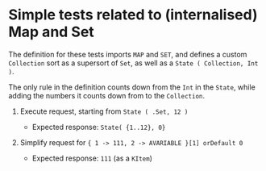 # Simple tests related to (internalised) Map and Set

The definition for these tests imports `MAP` and `SET`, and defines a custom
`Collection` sort as a supersort of `Set`, as well as a `State ( Collection, Int )`.

The only rule in the definition counts down from the `Int` in the `State`,
while adding the numbers it counts down from to the `Collection`.


1. Execute request, starting from `State ( .Set, 12 )`
   - Expected response: `State( {1..12}, 0}`

2. Simplify request for `{ 1 -> 111, 2 -> AVARIABLE }[1] orDefault 0`
   - Expected response: `111` (as a `KItem`)

